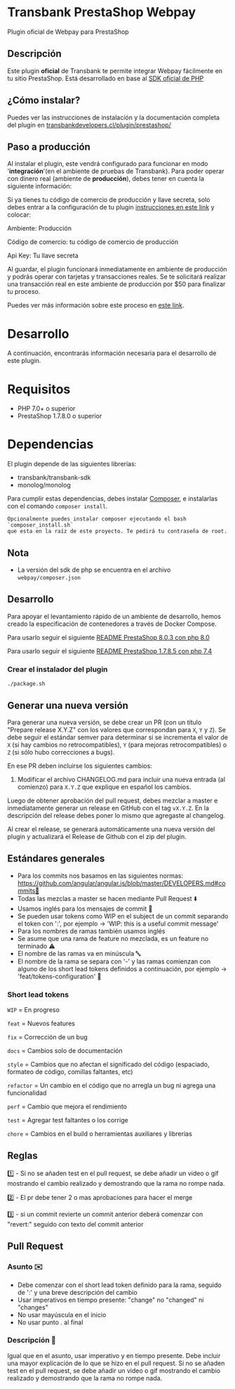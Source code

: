 # Transbank PrestaShop Webpay

Plugin oficial de Webpay para PrestaShop

## Descripción

Este plugin **oficial** de Transbank te permite integrar Webpay fácilmente en tu sitio PrestaShop. Está desarrollado en base al [SDK oficial de PHP](https://github.com/TransbankDevelopers/transbank-sdk-php)

## ¿Cómo instalar?

Puedes ver las instrucciones de instalación y la documentación completa del plugin en [transbankdevelopers.cl/plugin/prestashop/](https://www.transbankdevelopers.cl/plugin/prestashop/#instalacion)

## Paso a producción

Al instalar el plugin, este vendrá configurado para funcionar en modo '**integración**'(en el ambiente de pruebas de Transbank). Para poder operar con dinero real (ambiente de **producción**), debes tener en cuenta la siguiente información:

Si ya tienes tu código de comercio de producción y llave secreta, solo debes entrar a la configuración de tu plugin [instrucciones en este link](https://github.com/TransbankDevelopers/transbank-plugin-prestashop-webpay-rest/blob/master/docs/INSTALLATION.md#configuraci%C3%B3n) y colocar:

Ambiente: Producción

Código de comercio: tu código de comercio de producción

Api Key: Tu llave secreta

Al guardar, el plugin funcionará inmediatamente en ambiente de producción y podrás operar con tarjetas y transacciones reales. Se te solicitará realizar una transacción real en este ambiente de producción por $50 para finalizar tu proceso.

Puedes ver más información sobre este proceso en [este link](https://www.transbankdevelopers.cl/documentacion/como_empezar#puesta-en-produccion).

# Desarrollo

A continuación, encontrarás información necesaria para el desarrollo de este plugin.

# Requisitos

-   PHP 7.0+ o superior
-   PrestaShop 1.7.8.0 o superior

# Dependencias

El plugin depende de las siguientes librerías:

-   transbank/transbank-sdk
-   monolog/monolog

Para cumplir estas dependencias, debes instalar [Composer](https://getcomposer.org), e instalarlas con el comando `composer install`.

    Opcionalmente puedes instalar composer ejecutando el bash `composer_install.sh`
    que esta en la raíz de este proyecto. Te pedirá tu contraseña de root.

## Nota

-   La versión del sdk de php se encuentra en el archivo `webpay/composer.json`

## Desarrollo

Para apoyar el levantamiento rápido de un ambiente de desarrollo, hemos creado la especificación de contenedores a través de Docker Compose.

Para usarlo seguir el siguiente [README PrestaShop 8.0.3 con php 8.0](./docker-prestashop-php8.0-pres8.0.3-apache/README.md)

Para usarlo seguir el siguiente [README PrestaShop 1.7.8.5 con php 7.4](./docker-prestashop-php7.4-pres1.7.8.6-apache/README.md)

### Crear el instalador del plugin

    ./package.sh

## Generar una nueva versión

Para generar una nueva versión, se debe crear un PR (con un título "Prepare release X.Y.Z" con los valores que correspondan para `X`, `Y` y `Z`). Se debe seguir el estándar semver para determinar si se incrementa el valor de `X` (si hay cambios no retrocompatibles), `Y` (para mejoras retrocompatibles) o `Z` (si sólo hubo correcciones a bugs).

En ese PR deben incluirse los siguientes cambios:

1. Modificar el archivo CHANGELOG.md para incluir una nueva entrada (al comienzo) para `X.Y.Z` que explique en español los cambios.

Luego de obtener aprobación del pull request, debes mezclar a master e inmediatamente generar un release en GitHub con el tag `vX.Y.Z`. En la descripción del release debes poner lo mismo que agregaste al changelog.

Al crear el release, se generará automáticamente una nueva versión del plugin y actualizará el Release de Github con el zip del plugin.

## Estándares generales

-   Para los commits nos basamos en las siguientes normas: https://github.com/angular/angular.js/blob/master/DEVELOPERS.md#commits👀
-   Todas las mezclas a master se hacen mediante Pull Request ⬇️
-   Usamos inglés para los mensajes de commit 💬
-   Se pueden usar tokens como WIP en el subject de un commit separando el token con ':', por ejemplo -> 'WIP: this is a useful commit message'
-   Para los nombres de ramas también usamos inglés
-   Se asume que una rama de feature no mezclada, es un feature no terminado ⚠️
-   El nombre de las ramas va en minúscula 🔤
-   El nombre de la rama se separa con '-' y las ramas comienzan con alguno de los short lead tokens definidos a continuación, por ejemplo -> 'feat/tokens-configuration' 🌿

### **Short lead tokens**

`WIP` = En progreso

`feat` = Nuevos features

`fix` = Corrección de un bug

`docs` = Cambios solo de documentación

`style` = Cambios que no afectan el significado del código (espaciado, formateo de código, comillas faltantes, etc)

`refactor` = Un cambio en el código que no arregla un bug ni agrega una funcionalidad

`perf` = Cambio que mejora el rendimiento

`test` = Agregar test faltantes o los corrige

`chore` = Cambios en el build o herramientas auxiliares y librerías

## Reglas

1️⃣ - Si no se añaden test en el pull request, se debe añadir un video o gif mostrando el cambio realizado y demostrando que la rama no rompe nada.

2️⃣ - El pr debe tener 2 o mas aprobaciones para hacer el merge

3️⃣ - si un commit revierte un commit anterior deberá comenzar con "revert:" seguido con texto del commit anterior

## Pull Request

### Asunto ✉️

-   Debe comenzar con el short lead token definido para la rama, seguido de ':' y una breve descripción del cambio
-   Usar imperativos en tiempo presente: "change" no "changed" ni "changes"
-   No usar mayúscula en el inicio
-   No usar punto . al final

### Descripción 📃

Igual que en el asunto, usar imperativo y en tiempo presente. Debe incluir una mayor explicación de lo que se hizo en el pull request. Si no se añaden test en el pull request, se debe añadir un video o gif mostrando el cambio realizado y demostrando que la rama no rompe nada.
